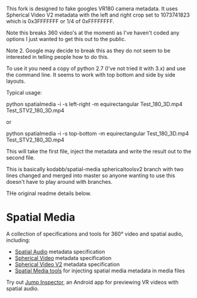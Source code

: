 This fork is designed to fake googles VR180 camera metadata.
It uses Spherical Video V2 metadata with the left and right crop set to 
1073741823 which is 0x3FFFFFFF or 1/4 of 0xFFFFFFFF.

Note this breaks 360 video's at the momenti as I've haven't coded any options I just wanted to get
this out to the public.

Note 2. Google may decide to break this as they do not seem to be interested in telling people how to do this.

To use it you need a copy of python 2.7 (I've not tried it with 3.x)  and use the command line.
It seems to work with top bottom and side by side layouts.

Typical usage:

python spatialmedia -i -s left-right -m equirectangular Test_180_3D.mp4 Test_STV2_180_3D.mp4

or

python spatialmedia -i -s top-bottom -m equirectangular Test_180_3D.mp4 Test_STV2_180_3D.mp4

This will take the first file, inject the metadata and write the result out to the second file.

This is basically kodabb/spatial-media sphericaltoolsv2 branch with two lines changed and
merged into master so anyone wanting to use this doesn't have to play around with branches.

THe original readme details below.

# Spatial Media

A collection of specifications and tools for 360&deg; video and spatial audio, including:

- [Spatial Audio](docs/spatial-audio-rfc.md) metadata specification
- [Spherical Video](docs/spherical-video-rfc.md) metadata specification
- [Spherical Video V2](docs/spherical-video-v2-rfc.md) metadata specification
- [Spatial Media tools](spatialmedia/) for injecting spatial media metadata in media files

Try out [Jump Inspector](https://g.co/jump/inspector), an Android app for previewing VR videos with spatial audio.
